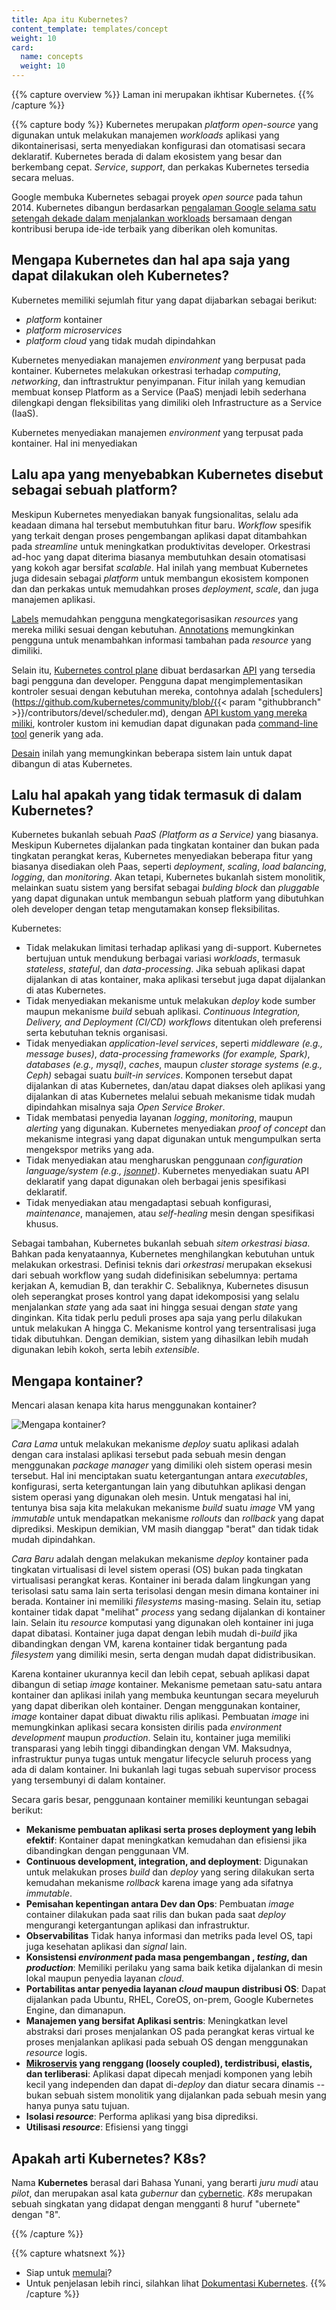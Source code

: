 ```yaml
---
title: Apa itu Kubernetes?
content_template: templates/concept
weight: 10
card: 
  name: concepts
  weight: 10
---
```


{{% capture overview %}}
Laman ini merupakan ikhtisar Kubernetes.
{{% /capture %}}

{{% capture body %}}
Kubernetes merupakan <i>platform open-source</i> yang digunakan untuk melakukan
manajemen <i>workloads</i> aplikasi yang dikontainerisasi, serta menyediakan 
konfigurasi dan otomatisasi secara deklaratif. Kubernetes berada di dalam ekosistem 
yang besar dan berkembang cepat. <i>Service</i>, <i>support</i>, dan perkakas 
Kubernetes tersedia secara meluas.

Google membuka Kubernetes sebagai proyek <i>open source</i> pada tahun 2014. 
Kubernetes dibangun berdasarkan [pengalaman Google selama satu setengah dekade dalam menjalankan workloads](https://research.google.com/pubs/pub43438.html) 
bersamaan dengan kontribusi berupa ide-ide terbaik yang diberikan oleh komunitas. 

## Mengapa Kubernetes dan hal apa saja yang dapat dilakukan oleh Kubernetes?

Kubernetes memiliki sejumlah fitur yang dapat dijabarkan sebagai berikut:

- <i>platform</i> kontainer
- <i>platform microservices</i>
- <i>platform cloud</i> yang tidak mudah dipindahkan 

Kubernetes menyediakan manajemen <i>environment</i> yang berpusat pada kontainer. 
Kubernetes melakukan orkestrasi terhadap <i>computing</i>, <i>networking</i>, 
dan inftrastruktur penyimpanan. Fitur inilah yang kemudian membuat konsep Platform as a Service (PaaS) 
menjadi lebih sederhana dilengkapi dengan fleksibilitas yang dimiliki oleh Infrastructure as a Service (IaaS).

Kubernetes menyediakan manajemen <i>environment</i> yang terpusat pada kontainer. 
Hal ini menyediakan 

## Lalu apa yang menyebabkan Kubernetes disebut sebagai sebuah platform? 

Meskipun Kubernetes menyediakan banyak fungsionalitas, selalu ada keadaan dimana 
hal tersebut membutuhkan fitur baru. <i>Workflow</i> spesifik yang terkait dengan 
proses pengembangan aplikasi dapat ditambahkan pada <i>streamline</i> untuk meningkatkan 
produktivitas developer. Orkestrasi ad-hoc yang dapat diterima biasanya membutuhkan desain 
otomatisasi yang kokoh agar bersifat <i>scalable</i>. Hal inilah yang membuat 
Kubernetes juga didesain sebagai <i>platform</i> untuk membangun ekosistem komponen dan 
dan perkakas untuk memudahkan proses <i>deployment</i>, <i>scale</i>, dan juga manajemen 
aplikasi. 

[Labels]() memudahkan pengguna mengkategorisasikan <i>resources</i> yang mereka miliki 
sesuai dengan kebutuhan. [Annotations]() memungkinkan pengguna untuk menambahkan informasi 
tambahan pada <i>resource</i> yang dimiliki. 

Selain itu, [Kubernetes control plane]() dibuat berdasarkan 
[API](/docs/reference/using-api/api-overview/) yang tersedia bagi pengguna dan developer. Pengguna 
dapat mengimplementasikan kontroler sesuai dengan kebutuhan mereka, contohnya adalah
[schedulers](https://github.com/kubernetes/community/blob/{{< param "githubbranch" >}}/contributors/devel/scheduler.md),
dengan [API kustom yang mereka miliki](), kontroler kustom ini kemudian dapat digunakan 
pada [command-line
tool]() generik yang ada.

[Desain](https://git.k8s.io/community/contributors/design-proposals/architecture/architecture.md)
inilah yang memungkinkan beberapa sistem lain untuk dapat dibangun di atas Kubernetes. 

## Lalu hal apakah yang tidak termasuk di dalam Kubernetes?

Kubernetes bukanlah sebuah <i>PaaS (Platform as a
Service)</i> yang biasanya. Meskipun Kubernetes dijalankan pada tingkatan kontainer 
dan bukan pada tingkatan perangkat keras, Kubernetes menyediakan beberapa fitur 
yang biasanya disediakan oleh Paas, seperti <i>deployment</i>, <i>scaling</i>, 
<i>load balancing</i>, <i>logging</i>, dan <i>monitoring</i>. Akan tetapi, 
Kubernetes bukanlah sistem monolitik, melainkan suatu sistem yang bersifat sebagai 
<i>bulding block</i> dan <i>pluggable</i> yang dapat digunakan untuk membangun sebuah 
platform yang dibutuhkan oleh developer dengan tetap mengutamakan konsep fleksibilitas.

Kubernetes:

* Tidak melakukan limitasi terhadap aplikasi yang di-support. Kubernetes bertujuan 
  untuk mendukung berbagai variasi <i>workloads</i>, termasuk 
  <i>stateless</i>, <i>stateful</i>, dan <i>data-processing</i>. Jika sebuah 
  aplikasi dapat dijalankan di atas kontainer, maka aplikasi tersebut juga dapat 
  dijalankan di atas Kubernetes. 
* Tidak menyediakan mekanisme untuk melakukan <i>deploy</i> kode sumber 
  maupun mekanisme <i>build</i> sebuah aplikasi. <i>Continuous Integration, Delivery, and Deployment 
  (CI/CD) workflows</i> ditentukan oleh preferensi serta kebutuhan teknis organisasi.  
* Tidak menyediakan <i>application-level services</i>, seperti <i>middleware
  (e.g., message buses)</i>, <i>data-processing frameworks (for example,
  Spark)</i>, <i>databases (e.g., mysql)</i>, <i>caches</i>, maupun <i>cluster storage systems (e.g.,
  Ceph)</i> sebagai suatu <i>built-in services</i>. Komponen tersebut dapat dijalankan di atas Kubernetes, dan/atau
  dapat diakses oleh aplikasi yang dijalankan di atas Kubernetes melalui sebuah mekanisme tidak mudah dipindahkan 
  misalnya saja <i>Open Service Broker</i>.
* Tidak membatasi penyedia layanan <i>logging</i>, <i>monitoring</i>, maupun <i>alerting</i> yang digunakan. 
  Kubernetes menyediakan <i>proof of concept</i> dan mekanisme integrasi yang dapat digunakan 
  untuk mengumpulkan serta mengekspor metriks yang ada.
* Tidak menyediakan atau mengharuskan penggunaan <i>configuration language/system (e.g.,
  [jsonnet](https://github.com/google/jsonnet))</i>. Kubernetes menyediakan suatu API deklaratif 
  yang dapat digunakan oleh berbagai jenis spesifikasi deklaratif. 
* Tidak menyediakan atau mengadaptasi sebuah konfigurasi, <i>maintenance</i>, manajemen, atau 
  <i>self-healing</i> mesin dengan spesifikasi khusus. 

Sebagai tambahan, Kubernetes bukanlah sebuah *sitem orkestrasi biasa*. Bahkan pada kenyataannya,
Kubernetes menghilangkan kebutuhan untuk melakukan orkestrasi. Definisi teknis dari 
*orkestrasi* merupakan eksekusi dari sebuah workflow yang sudah didefinisikan sebelumnya: pertama kerjakan A, kemudian B, 
dan terakhir C. Sebaliknya, Kubernetes disusun oleh seperangkat 
proses kontrol yang dapat idekomposisi yang selalu menjalankan <i>state</i> yang ada 
saat ini hingga sesuai dengan <i>state</i> yang dinginkan. 
Kita tidak perlu peduli proses apa saja yang perlu dilakukan untuk melakukan A hingga C. 
Mekanisme kontrol yang tersentralisasi juga tidak dibutuhkan. Dengan demikian, sistem yang 
dihasilkan lebih mudah digunakan lebih kokoh, serta lebih <i>extensible</i>. 

## Mengapa kontainer?

Mencari alasan kenapa kita harus menggunakan kontainer? 

![Mengapa kontainer?](/images/docs/why_containers.svg)

*Cara Lama* untuk melakukan mekanisme <i>deploy</i> suatu aplikasi 
adalah dengan cara instalasi aplikasi tersebut pada sebuah mesin 
dengan menggunakan <i>package manager</i> yang dimiliki oleh sistem operasi 
mesin tersebut. Hal ini menciptakan suatu ketergantungan antara <i>executables</i>, 
konfigurasi, serta ketergantungan lain yang dibutuhkan aplikasi dengan sistem operasi 
yang digunakan oleh mesin. Untuk mengatasi hal ini, tentunya bisa saja kita melakukan 
mekanisme <i>build</i> suatu <i>image</i> VM yang <i>immutable</i> untuk mendapatkan 
mekanisme <i>rollouts</i> dan <i>rollback</i> yang dapat diprediksi. 
Meskipun demikian, VM masih dianggap "berat" dan tidak tidak mudah dipindahkan. 

*Cara Baru* adalah dengan melakukan mekanisme <i>deploy</i> kontainer pada tingkatan 
virtualisasi di level sistem operasi (OS) bukan pada tingkatan virtualisasi perangkat keras. 
Kontainer ini berada dalam lingkungan yang terisolasi satu sama lain serta terisolasi dengan 
mesin dimana kontainer ini berada. Kontainer ini memiliki <i>filesystems</i> masing-masing.
Selain itu, setiap kontainer tidak dapat "melihat" <i>process</i> yang sedang dijalankan di 
kontainer lain. Selain itu <i>resource</i> komputasi yang digunakan oleh kontainer 
ini juga dapat dibatasi. Kontainer juga dapat dengan lebih mudah di-<i>build</i> jika 
dibandingkan dengan VM, karena kontainer tidak bergantung pada <i>filesystem</i>
yang dimiliki mesin, serta dengan mudah dapat didistribusikan.

Karena kontainer ukurannya kecil dan lebih cepat, sebuah aplikasi dapat dibangun di setiap 
<i>image</i> kontainer. Mekanisme pemetaan satu-satu antara kontainer dan aplikasi 
inilah yang membuka keuntungan secara meyeluruh yang dapat diberikan oleh kontainer. 
Dengan menggunakan kontainer, <i>image</i> kontainer dapat dibuat diwaktu rilis aplikasi. 
Pembuatan <i>image</i> ini memungkinkan aplikasi secara konsisten dirilis pada 
<i>environment</i> <i>development</i> maupun <i>production</i>. Selain itu, 
kontainer juga memiliki transparasi yang lebih tinggi dibandingkan dengan VM. Maksudnya, 
infrastruktur punya tugas untuk mengatur lifecycle seluruh process yang ada di dalam kontainer. Ini bukanlah lagi tugas sebuah supervisor process yang tersembunyi di dalam kontainer.

Secara garis besar, penggunaan kontainer memiliki keuntungan sebagai berikut:

* **Mekanisme pembuatan aplikasi serta proses deployment yang lebih efektif**:
    Kontainer dapat meningkatkan kemudahan dan efisiensi jika dibandingkan dengan penggunaan VM.
* **Continuous development, integration, and deployment**:
    Digunakan untuk melakukan proses <i>build</i> dan <i>deploy</i> yang sering dilakukan 
    serta kemudahan mekanisme <i>rollback</i> karena image yang ada sifatnya <i>immutable</i>. 
* **Pemisahan kepentingan antara Dev dan Ops**:
    Pembuatan <i>image</i> container dilakukan pada saat rilis dan bukan pada saat <i>deploy</i> 
    mengurangi ketergantungan aplikasi dan infrastruktur.
* **Observabilitas**
    Tidak hanya informasi dan metriks pada level OS, tapi juga kesehatan aplikasi dan <i>signal</i> lain.
* **Konsistensi <i>environment</i> pada masa pengembangan , <i>testing</i>, dan <i>production</i>**:
    Memiliki perilaku yang sama baik ketika dijalankan di mesin lokal maupun penyedia layanan <i>cloud</i>.
* **Portabilitas antar penyedia layanan <i>cloud</i> maupun distribusi OS**:
    Dapat dijalankan pada Ubuntu, RHEL, CoreOS, on-prem, Google Kubernetes Engine, dan dimanapun.
* **Manajemen yang bersifat Aplikasi sentris**:
    Meningkatkan level abstraksi dari proses menjalankan OS pada perangkat keras virtual
    ke proses menjalankan aplikasi pada sebuah OS dengan menggunakan <i>resource</i> logis. 
* **[Mikroservis](https://martinfowler.com/articles/microservices.html) yang renggang (loosely coupled), terdistribusi, elastis, dan terliberasi**:
    Aplikasi dapat dipecah menjadi komponen yang lebih kecil yang independen dan dapat 
    di-<i>deploy</i> dan diatur secara dinamis -- bukan sebuah sistem monolitik yang dijalankan pada 
    sebuah mesin yang hanya punya satu tujuan.
* **Isolasi <i>resource</i>**:
    Performa aplikasi yang bisa diprediksi.
* **Utilisasi <i>resource</i>**:
    Efisiensi yang tinggi

## Apakah arti Kubernetes? K8s?

Nama **Kubernetes** berasal dari Bahasa Yunani, yang berarti *juru mudi* atau
*pilot*, dan merupakan asal kata *gubernur* dan
[cybernetic](http://www.etymonline.com/index.php?term=cybernetics). *K8s*
merupakan sebuah singkatan yang didapat dengan mengganti 8 huruf "ubernete" dengan
"8".

{{% /capture %}}

{{% capture whatsnext %}}
*   Siap untuk [memulai](/docs/setup/)?
*   Untuk penjelasan lebih rinci, silahkan lihat [Dokumentasi Kubernetes](/docs/home/).
{{% /capture %}}


